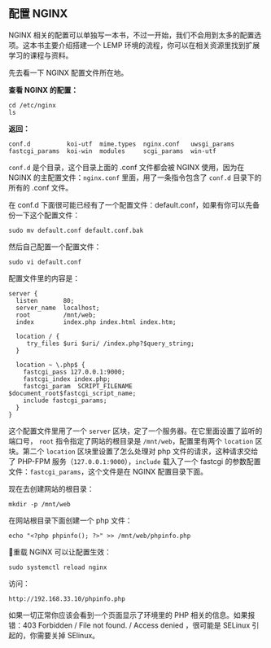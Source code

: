 ## 配置 NGINX

NGINX 相关的配置可以单独写一本书，不过一开始，我们不会用到太多的配置选项。这本书主要介绍搭建一个 LEMP 环境的流程，你可以在相关资源里找到扩展学习的课程与资料。

先去看一下 NGINX 配置文件所在地。

**查看 NGINX 的配置：**

```
cd /etc/nginx
ls
```

**返回：**

```
conf.d          koi-utf  mime.types  nginx.conf   uwsgi_params
fastcgi_params  koi-win  modules     scgi_params  win-utf
```

`conf.d` 是个目录，这个目录上面的 .conf 文件都会被 NGINX 使用，因为在 NGINX 的主配置文件：`nginx.conf` 里面，用了一条指令包含了 `conf.d` 目录下的所有的 .conf 文件。

在 conf.d 下面很可能已经有了一个配置文件：default.conf，如果有你可以先备份一下这个配置文件：

```
sudo mv default.conf default.conf.bak
```

然后自己配置一个配置文件：

```
sudo vi default.conf
```

配置文件里的内容是：

```
server {
  listen       80;
  server_name  localhost;
  root         /mnt/web;
  index        index.php index.html index.htm;

  location / {
     try_files $uri $uri/ /index.php?$query_string;
  }

  location ~ \.php$ {
    fastcgi_pass 127.0.0.1:9000;
    fastcgi_index index.php;
    fastcgi_param  SCRIPT_FILENAME  $document_root$fastcgi_script_name;
    include fastcgi_params;  
  }
}
```

这个配置文件里用了一个 `server` 区块，定了一个服务器。在它里面设置了监听的端口号， `root` 指令指定了网站的根目录是 `/mnt/web`，配置里有两个 `location` 区块。第二个 `location` 区块里设置了怎么处理对 php 文件的请求，这种请求交给了 PHP-FPM 服务（`127.0.0.1:9000`），`include` 载入了一个 fastcgi 的参数配置文件：`fastcgi_params`，这个文件是在 NGINX 配置目录下面。

现在去创建网站的根目录：

```
mkdir -p /mnt/web
```

在网站根目录下面创建一个 php 文件：

```
echo "<?php phpinfo(); ?>" >> /mnt/web/phpinfo.php
```

重载 NGINX 可以让配置生效：

```
sudo systemctl reload nginx
```

访问：

```
http://192.168.33.10/phpinfo.php
```

如果一切正常你应该会看到一个页面显示了环境里的 PHP 相关的信息。如果报错：403 Forbidden / File not found. / Access denied ，很可能是 SELinux 引起的，你需要关掉 SElinux。



## 



